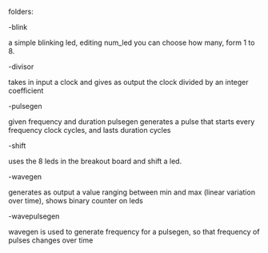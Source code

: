 folders:

-blink

a simple blinking led, editing num_led you can choose how many, form 1 to 8.

-divisor

takes in input a clock and gives as output the clock divided by an integer coefficient

-pulsegen

given frequency and duration pulsegen generates a pulse that starts every frequency clock cycles, and lasts duration cycles

-shift

uses the 8 leds in the breakout board and shift a led.

-wavegen

generates as output a value ranging between min and max (linear variation over time), shows binary counter on leds

-wavepulsegen

wavegen is used to generate frequency for a pulsegen, so that frequency of pulses changes over time
